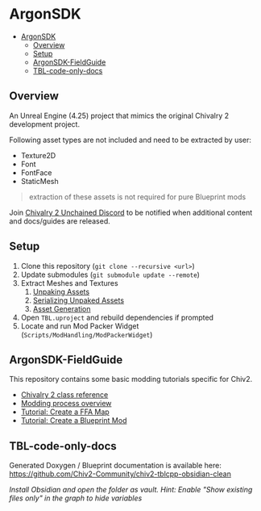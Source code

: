 # ArgonSDK

- [ArgonSDK](#argonsdk)
  - [Overview](#overview)
  - [Setup](#setup)
  - [ArgonSDK-FieldGuide](#argonsdk-fieldguide)
  - [TBL-code-only-docs](#tbl-code-only-docs)

## Overview

An Unreal Engine (4.25) project that mimics the original Chivalry 2 development project.

Following asset types are not included and need to be extracted by user:
- Texture2D
- Font
- FontFace
- StaticMesh
> extraction of these assets is not required for pure Blueprint mods

Join [Chivalry 2 Unchained Discord](https://discord.gg/chiv2unchained) to be notified when additional content and docs/guides are released.

## Setup

1. Clone this repository (`git clone --recursive <url>`)
2. Update submodules (`git submodule update --remote`)
3. Extract Meshes and Textures
    1. [Unpaking Assets](https://github.com/Chiv2-Community/ArgonSDK/wiki/Unpaking-assets)
    2. [Serializing Unpaked Assets](https://github.com/Chiv2-Community/ArgonSDK/wiki/Serializing-unpaked-assets)
    3. [Asset Generation](https://github.com/Chiv2-Community/ArgonSDK/wiki/Asset-generation)
4. Open `TBL.uproject` and rebuild dependencies if prompted
5. Locate and run Mod Packer Widget (`Scripts/ModHandling/ModPackerWidget`)

## ArgonSDK-FieldGuide
This repository contains some basic modding tutorials specific for Chiv2.
- [Chivalry 2 class reference](https://knutschbert.github.io/ArgonSDK-FieldGuide/ClassDocsGenerated/index_classes.html)
- [Modding process overview](https://knutschbert.github.io/ArgonSDK-FieldGuide/Introduction.html)
- [Tutorial: Create a FFA Map](https://knutschbert.github.io/ArgonSDK-FieldGuide/Tutorials/T2%20Create%20a%20Free-For-All%20Map%20%28FFA%29.html)
- [Tutorial: Create a Blueprint Mod](https://knutschbert.github.io/ArgonSDK-FieldGuide/Tutorials/T3%20Create%20your%20first%20Blueprint%20Mod.html)

## TBL-code-only-docs

Generated Doxygen / Blueprint documentation is available here: https://github.com/Chiv2-Community/chiv2-tblcpp-obsidian-clean

_Install Obsidian and open the folder as vault. Hint: Enable "Show existing files only" in the graph to hide variables_